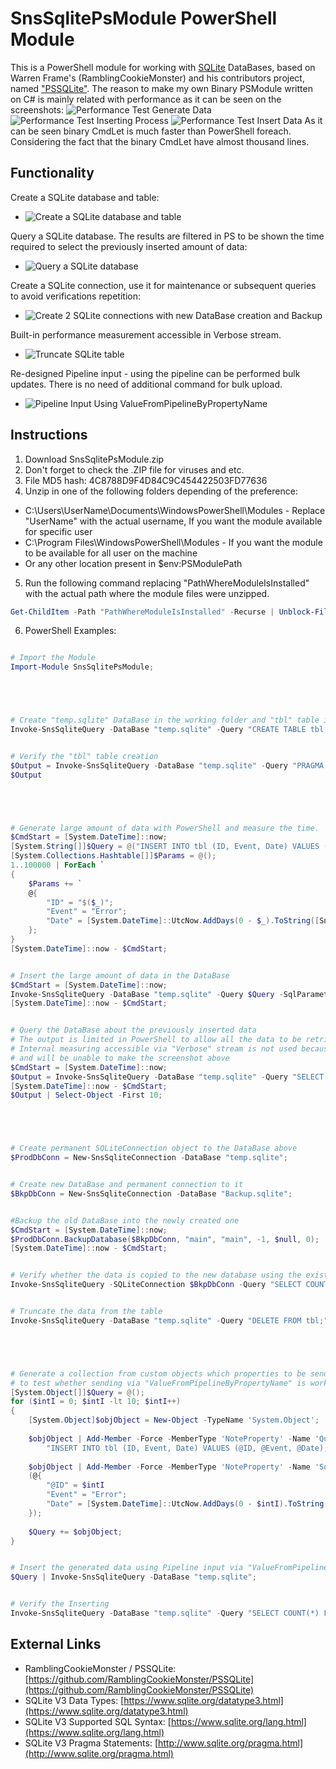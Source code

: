 SnsSqlitePsModule PowerShell Module
=============

This is a PowerShell module for working with [SQLite](https://www.sqlite.org) DataBases, based on Warren Frame's (RamblingCookieMonster) and his contributors project, named ["PSSQLite"](https://github.com/RamblingCookieMonster/PSSQLite).
The reason to make my own Binary PSModule written on C# is mainly related with performance as it can be seen on the screenshots:
![Performance Test Generate Data](/Media/GenerateInput.JPG)
![Performance Test Inserting Process](/Media/InvokeQryInAction.JPG)
![Performance Test Insert Data](/Media/InsertData.JPG)
As it can be seen binary CmdLet is much faster than PowerShell foreach. Considering the fact that the binary CmdLet have almost thousand lines.

## Functionality

Create a SQLite database and table:
  * ![Create a SQLite database and table](/Media/CreateEventTable.JPG)

Query a SQLite database. The results are filtered in PS to be shown the time required to select the previously inserted amount of data:
  * ![Query a SQLite database](/Media/QueryData.JPG)

Create a SQLite connection, use it for maintenance or subsequent queries to avoid verifications repetition:
  * ![Create 2 SQLite connections with new DataBase creation and Backup](/Media/DbBackup.JPG)

Built-in performance measurement accessible in Verbose stream.
  * ![Truncate SQLite table](/Media/TruncateTable.JPG)

Re-designed Pipeline input - using the pipeline can be performed bulk updates. There is no need of additional command for bulk upload.
  * ![Pipeline Input Using ValueFromPipelineByPropertyName](/Media/PipelineInput.JPG)

## Instructions

1. Download SnsSqlitePsModule.zip
2. Don't forget to check the .ZIP file for viruses and etc.
3. File MD5 hash: 4C8788D9F4D84C9C454422503FD77636
4. Unzip in one of the following folders depending of the preference:
- C:\Users\UserName\Documents\WindowsPowerShell\Modules - Replace "UserName" with the actual username, If you want the module available for specific user
- C:\Program Files\WindowsPowerShell\Modules - If you want the module to be available for all user on the machine
- Or any other location present in $env:PSModulePath
5. Run the following command replacing "PathWhereModuleIsInstalled" with the actual path where the module files were unzipped.
```powershell
Get-ChildItem -Path "PathWhereModuleIsInstalled" -Recurse | Unblock-File
```
6. PowerShell Examples:

```powershell

# Import the Module
Import-Module SnsSqlitePsModule;





# Create "temp.sqlite" DataBase in the working folder and "tbl" table inside the DB
Invoke-SnsSqliteQuery -DataBase "temp.sqlite" -Query "CREATE TABLE tbl (ID INTEGER, Event VARCHAR(20), Date DATETIME)" -Verbose;


# Verify the "tbl" table creation
$Output = Invoke-SnsSqliteQuery -DataBase "temp.sqlite" -Query "PRAGMA table_info(tbl)" -Verbose;
$Output





# Generate large amount of data with PowerShell and measure the time.
$CmdStart = [System.DateTime]::now;
[System.String[]]$Query = @("INSERT INTO tbl (ID, Event, Date) VALUES (@ID, @Event, @Date);");
[System.Collections.Hashtable[]]$Params = @();
1..100000 | ForEach `
{
	$Params += `
	@{
		"ID" = "$($_)";
		"Event" = "Error";
		"Date" = [System.DateTime]::UtcNow.AddDays(0 - $_).ToString([SnsSqlitePsModule.TimeFormat]::Utc)
	};
}
[System.DateTime]::now - $CmdStart;


# Insert the large amount of data in the DataBase
$CmdStart = [System.DateTime]::now;
Invoke-SnsSqliteQuery -DataBase "temp.sqlite" -Query $Query -SqlParameters $Params;
[System.DateTime]::now - $CmdStart;


# Query the DataBase about the previously inserted data
# The output is limited in PowerShell to allow all the data to be retrieved from the DataBase
# Internal measuring accessible via "Verbose" stream is not used because it will generate thousands of screens
# and will be unable to make the screenshot above
$CmdStart = [System.DateTime]::now;
$Output = Invoke-SnsSqliteQuery -DataBase "temp.sqlite" -Query "SELECT * FROM tbl";
[System.DateTime]::now - $CmdStart;
$Output | Select-Object -First 10;





# Create permanent SQLiteConnection object to the DataBase above
$ProdDbConn = New-SnsSqliteConnection -DataBase "temp.sqlite";


# Create new DataBase and permanent connection to it
$BkpDbConn = New-SnsSqliteConnection -DataBase "Backup.sqlite";


#Backup the old DataBase into the newly created one
$CmdStart = [System.DateTime]::now;
$ProdDbConn.BackupDatabase($BkpDbConn, "main", "main", -1, $null, 0);
[System.DateTime]::now - $CmdStart;


# Verify whether the data is copied to the new database using the existing permanent connection
Invoke-SnsSqliteQuery -SQLiteConnection $BkpDbConn -Query "SELECT COUNT(*) FROM tbl" -Verbose;


# Truncate the data from the table
Invoke-SnsSqliteQuery -DataBase "temp.sqlite" -Query "DELETE FROM tbl;" -Verbose;





# Generate a collection from custom objects which properties to be send via the Pipeline
# to test whether sending via "ValueFromPipelineByPropertyName" is working
[System.Object[]]$Query = @();
for ($intI = 0; $intI -lt 10; $intI++)
{
	[System.Object]$objObject = New-Object -TypeName 'System.Object';
	
	$objObject | Add-Member -Force -MemberType 'NoteProperty' -Name 'Query' -Value `
		"INSERT INTO tbl (ID, Event, Date) VALUES (@ID, @Event, @Date);";
	
	$objObject | Add-Member -Force -MemberType 'NoteProperty' -Name 'SqlParameters' -Value `
	(@{
		"@ID" = $intI
		"Event" = "Error";
		"Date" = [System.DateTime]::UtcNow.AddDays(0 - $intI).ToString([SnsSqlitePsModule.TimeFormat]::Utc)
	});
	
	$Query += $objObject;
}


# Insert the generated data using Pipeline input via "ValueFromPipelineByPropertyName"
$Query | Invoke-SnsSqliteQuery -DataBase "temp.sqlite";


# Verify the Inserting
Invoke-SnsSqliteQuery -DataBase "temp.sqlite" -Query "SELECT COUNT(*) FROM tbl";


```

## External Links

- RamblingCookieMonster / PSSQLite: [https://github.com/RamblingCookieMonster/PSSQLite](https://github.com/RamblingCookieMonster/PSSQLite)
- SQLite V3 Data Types: [https://www.sqlite.org/datatype3.html](https://www.sqlite.org/datatype3.html)
- SQLite V3 Supported SQL Syntax: [https://www.sqlite.org/lang.html](https://www.sqlite.org/lang.html)
- SQLite V3 Pragma Statements: [http://www.sqlite.org/pragma.html](http://www.sqlite.org/pragma.html)

